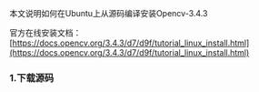 本文说明如何在Ubuntu上从源码编译安装Opencv-3.4.3

官方在线安装文档：[https://docs.opencv.org/3.4.3/d7/d9f/tutorial_linux_install.html](https://docs.opencv.org/3.4.3/d7/d9f/tutorial_linux_install.html)

### 1.下载源码



